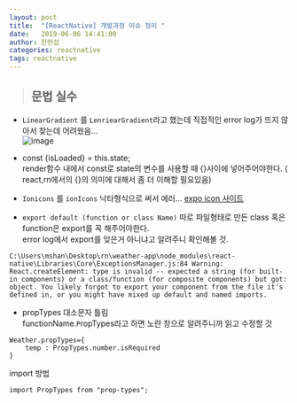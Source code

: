 ```yaml
---
layout: post
title:  "[ReactNative] 개발과정 이슈 정리 "
date:   2019-06-06 14:41:00
author: 한만섭
categories: reactnative
tags: reactnative 
---
```


> ## 문법 실수 

- `LinearGradient` 를 `LenriearGradient`라고 했는데 직접적인 error log가 뜨지 않아서 찾는데 어려웠음...  
![image](https://user-images.githubusercontent.com/46010705/59009675-8f61b680-8869-11e9-9d14-1fc986c091f7.png)  


- const {isLoaded} = this.state;  
render함수 내에서 const로 state의 변수를 사용할 때 {}사이에 넣어주어야한다. ( react,rn에서의 {}의 의미에 대해서 좀 더 이해할 필요있음)

- `Ionicons` 를 `ionIcons` 낙타형식으로 써서 에러...
 [expo icon 사이트](https://expo.github.io/vector-icons/)
 
- `export default (function or class Name)`
따로 파일형태로 만든 class 혹은 function은 export를 꼭 해주어야한다.  
error log에서 export를 잊은거 아니냐고 알려주니 확인해볼 것.
```
C:\Users\mshan\Desktop\rn\weather-app\node_modules\react-native\Libraries\Core\ExceptionsManager.js:84 Warning: React.createElement: type is invalid -- expected a string (for built-in components) or a class/function (for composite components) but got: object. You likely forgot to export your component from the file it's defined in, or you might have mixed up default and named imports.
```  

- propTypes 대소문자 틀림   
functionName.`P`ropTypes라고 하면 노란 창으로 알려주니까 읽고 수정할 것 
```
Weather.propTypes={
    temp : PropTypes.number.isRequired
}
```
import 방법 
```
import PropTypes from "prop-types";
```
